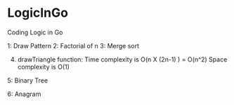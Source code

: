 # LogicInGo
Coding Logic in Go

1: Draw Pattern
2: Factorial of n
3: Merge sort
		
		

4. drawTriangle function:
Time complexity is O(n X (2n-1) ) = O(n^2)
Space complexity is O(1)

5: Binary Tree

6: Anagram

